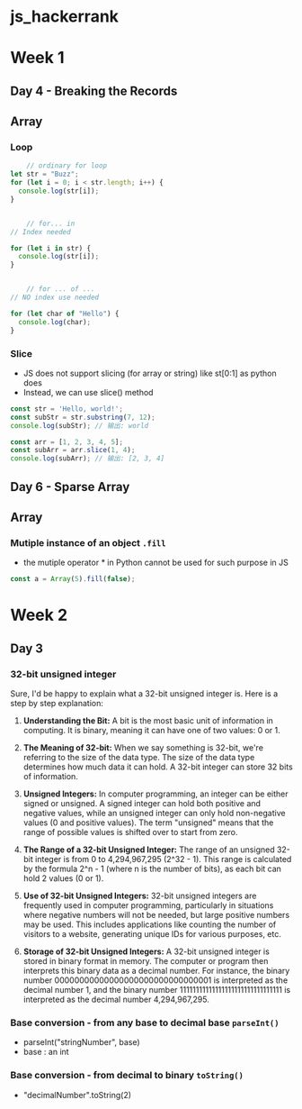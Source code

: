 # js_hackerrank
# Week 1 
## Day 4 - Breaking the Records

## Array
### Loop

``` javascript 
    // ordinary for loop
let str = "Buzz";
for (let i = 0; i < str.length; i++) {
  console.log(str[i]);
}


    // for... in
// Index needed 

for (let i in str) {
  console.log(str[i]);
}


    // for ... of ...
// NO index use needed 

for (let char of "Hello") {
  console.log(char);
}
```

### Slice 
- JS does not support slicing (for array or string) like st[0:1] as python does 
- Instead, we can use slice() method 

``` javascript
const str = 'Hello, world!';
const subStr = str.substring(7, 12);
console.log(subStr); // 输出: world

const arr = [1, 2, 3, 4, 5];
const subArr = arr.slice(1, 4);
console.log(subArr); // 输出: [2, 3, 4]
```

## Day 6 - Sparse Array 

## Array 
### Mutiple instance of an object `.fill`
- the mutiple operator * in Python cannot be used for such purpose in JS 

```javascript
const a = Array(5).fill(false);
```

# Week 2
## Day 3 
### 32-bit unsigned integer 
Sure, I'd be happy to explain what a 32-bit unsigned integer is. Here is a step by step explanation:

1. **Understanding the Bit:** A bit is the most basic unit of information in computing. It is binary, meaning it can have one of two values: 0 or 1.

2. **The Meaning of 32-bit:** When we say something is 32-bit, we're referring to the size of the data type. The size of the data type determines how much data it can hold. A 32-bit integer can store 32 bits of information.

3. **Unsigned Integers:** In computer programming, an integer can be either signed or unsigned. A signed integer can hold both positive and negative values, while an unsigned integer can only hold non-negative values (0 and positive values). The term "unsigned" means that the range of possible values is shifted over to start from zero. 

4. **The Range of a 32-bit Unsigned Integer:** The range of an unsigned 32-bit integer is from 0 to 4,294,967,295 (2^32 - 1). This range is calculated by the formula 2^n - 1 (where n is the number of bits), as each bit can hold 2 values (0 or 1).

5. **Use of 32-bit Unsigned Integers:** 32-bit unsigned integers are frequently used in computer programming, particularly in situations where negative numbers will not be needed, but large positive numbers may be used. This includes applications like counting the number of visitors to a website, generating unique IDs for various purposes, etc.

6. **Storage of 32-bit Unsigned Integers:** A 32-bit unsigned integer is stored in binary format in memory. The computer or program then interprets this binary data as a decimal number. For instance, the binary number 00000000000000000000000000000001 is interpreted as the decimal number 1, and the binary number 11111111111111111111111111111111 is interpreted as the decimal number 4,294,967,295.

### Base conversion - from any base to decimal base `parseInt()`
- parseInt("stringNumber", base) 
- base : an int

### Base conversion - from decimal to binary `toString()`
- "decimalNumber".toString(2)
